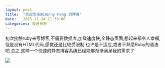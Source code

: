 ```yaml
---
layout: post
title:  "欢迎您来到Jonny Peng 的博客"
date:   2015-11-24 21:33:00 
categories: 普通日志
---
```


初次接触ruby来写博客,不需要数据库,加载速度快,全静态页面,想起来都令人幸福,但是没有HTML代码,感觉还是比较受限制,也许是不适应,或者不熟悉Ruby的语法吧,总之,这样一个快速的静态博客系统已经能够渐渐满足我的需求了.

<img src="http://p.blog.csdn.net/images/p_blog_csdn_net/lwq49/Sample01.png">



